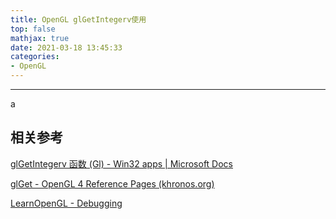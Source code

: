 ```yaml
---
title: OpenGL glGetIntegerv使用
top: false
mathjax: true
date: 2021-03-18 13:45:33
categories:
- OpenGL
---
```


-----



a



## 相关参考





[glGetIntegerv 函数 (Gl) - Win32 apps | Microsoft Docs](https://docs.microsoft.com/zh-cn/windows/win32/opengl/glgetintegerv)

[glGet - OpenGL 4 Reference Pages (khronos.org)](https://www.khronos.org/registry/OpenGL-Refpages/gl4/html/glGet.xhtml)

[LearnOpenGL - Debugging](https://learnopengl.com/In-Practice/Debugging)



